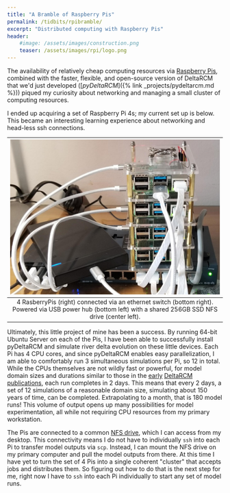 ```yaml
---
title: "A Bramble of Raspberry Pis"
permalink: /tidbits/rpibramble/
excerpt: "Distributed computing with Raspberry Pis"
header:
    #image: /assets/images/construction.png
    teaser: /assets/images/rpi/logo.png
---
```


The availability of relatively cheap computing resources via
[Raspberry Pis](https://www.raspberrypi.org/), combined with the faster,
flexible, and open-source version of DeltaRCM that we'd just developed
([*pyDeltaRCM*]({% link _projects/pydeltarcm.md %})) piqued my curiosity
about networking and managing a small cluster of computing resources.

I ended up acquiring a set of Raspberry Pi 4s; my current set up is below.
This became an interesting learning experience about networking and
head-less ssh connections.

| ![Example Landsat Mosaic](/assets/images/rpi/pi_cluster.jpg) |
|:--:|
| 4 RasberryPis (right) connected via an ethernet switch (bottom right). Powered via USB power hub (bottom left) with a shared 256GB SSD NFS drive (center left).|

Ultimately, this little project of mine has been a success. By running
64-bit Ubuntu Server on each of the Pis, I have been able to successfully
install pyDeltaRCM and simulate river delta evolution on these little
devices. Each Pi has 4 CPU cores, and since pyDeltaRCM enables easy
parallelization, I am able to comfortably run 3 simultaneous simulations
per Pi, so 12 in total. While the CPUs themselves are not wildly fast or
powerful, for model domain sizes and durations similar to those in the
[early](https://doi.org/10.5194/esurf-3-67-2015)
[DeltaRCM](https://doi.org/10.1002/2015JF003653)
[publications](https://doi.org/10.1002/2016GL070519),
each run completes in 2 days.
This means that every 2 days, a set of 12 simulations of a reasonable domain
size, simulating about 150 years of time, can be completed.
Extrapolating to a month, that is 180 model runs!
This volume of output opens up many possibilities for model experimentation,
all while not requiring CPU resources from my primary workstation.

The Pis are connected to a common
[NFS drive](https://www.minitool.com/lib/what-is-nfs.html),
which I can access from my
desktop. This connectivity means I do not have to individually `ssh` into each
Pi to transfer model outputs via `scp`. Instead, I can mount the NFS drive
on my primary computer and pull the model outputs from there. At this time I
have yet to turn the set of 4 Pis into a single coherent "cluster" that accepts
jobs and distributes them. So figuring out how to do that is the next step for
me, right now I have to `ssh` into each Pi individually to start any set of
model runs.
